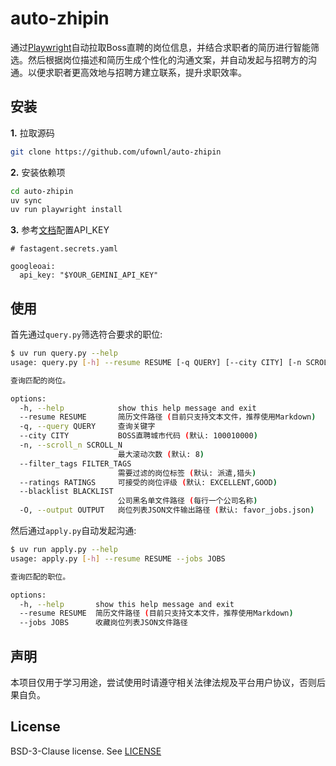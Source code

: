 # auto-zhipin

通过[Playwright](https://github.com/microsoft/playwright-python)自动拉取Boss直聘的岗位信息，并结合求职者的简历进行智能筛选。然后根据岗位描述和简历生成个性化的沟通文案，并自动发起与招聘方的沟通。以便求职者更高效地与招聘方建立联系，提升求职效率。

## 安装

**1.** 拉取源码

```bash
git clone https://github.com/ufownl/auto-zhipin
```

**2.** 安装依赖项

```bash
cd auto-zhipin
uv sync
uv run playwright install
```

**3.** 参考[文档](https://fast-agent.ai/ref/config_file/)配置API\_KEY

```
# fastagent.secrets.yaml

googleoai:
  api_key: "$YOUR_GEMINI_API_KEY"
```

## 使用

首先通过`query.py`筛选符合要求的职位:

```bash
$ uv run query.py --help
usage: query.py [-h] --resume RESUME [-q QUERY] [--city CITY] [-n SCROLL_N] [--filter_tags FILTER_TAGS] [--ratings RATINGS] [--blacklist BLACKLIST] [-O OUTPUT]

查询匹配的岗位。

options:
  -h, --help            show this help message and exit
  --resume RESUME       简历文件路径 (目前只支持文本文件，推荐使用Markdown)
  -q, --query QUERY     查询关键字
  --city CITY           BOSS直聘城市代码 (默认: 100010000)
  -n, --scroll_n SCROLL_N
                        最大滚动次数 (默认: 8)
  --filter_tags FILTER_TAGS
                        需要过滤的岗位标签 (默认: 派遣,猎头)
  --ratings RATINGS     可接受的岗位评级 (默认: EXCELLENT,GOOD)
  --blacklist BLACKLIST
                        公司黑名单文件路径 (每行一个公司名称)
  -O, --output OUTPUT   岗位列表JSON文件输出路径 (默认: favor_jobs.json)
```

然后通过`apply.py`自动发起沟通:

```bash
$ uv run apply.py --help
usage: apply.py [-h] --resume RESUME --jobs JOBS

查询匹配的职位。

options:
  -h, --help       show this help message and exit
  --resume RESUME  简历文件路径 (目前只支持文本文件，推荐使用Markdown)
  --jobs JOBS      收藏岗位列表JSON文件路径
```

## 声明

本项目仅用于学习用途，尝试使用时请遵守相关法律法规及平台用户协议，否则后果自负。

## License

BSD-3-Clause license. See [LICENSE](https://github.com/ufownl/auto-zhipin?tab=BSD-3-Clause-1-ov-file)
